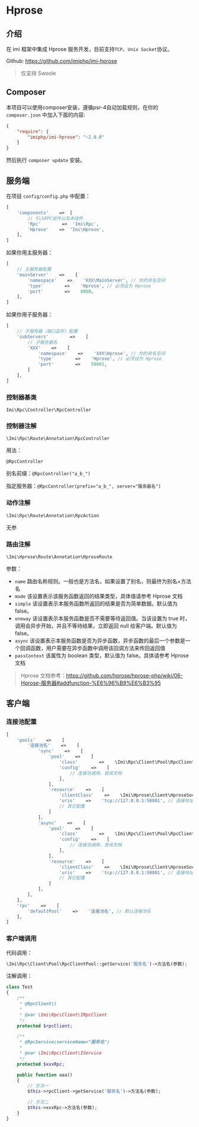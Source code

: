 # Hprose

## 介绍

在 imi 框架中集成 Hprose 服务开发，目前支持`TCP`、`Unix Socket`协议。

Github: <https://github.com/imiphp/imi-hprose>

> 仅支持 Swoole

## Composer

本项目可以使用composer安装，遵循psr-4自动加载规则，在你的 `composer.json` 中加入下面的内容:

```json
{
    "require": {
        "imiphp/imi-hprose": "~2.0.0"
    }
}
```

然后执行 `composer update` 安装。

## 服务端

在项目 `config/config.php` 中配置：

```php
[
    'components'    =>  [
        // 引入RPC组件以及本组件
        'Rpc'        =>  'Imi\Rpc',
        'Hprose'    =>  'Imi\Hprose',
    ],
]
```

如果你用主服务器：

```php
[
    // 主服务器配置
    'mainServer'    =>    [
        'namespace'    =>    'XXX\MainServer', // 你的命名空间
        'type'        =>    'Hprose', // 必须设为 Hprose
        'port'        =>    8080,
    ],
]
```

如果你用子服务器：

```php
[
    // 子服务器（端口监听）配置
    'subServers'        =>    [
        // 子服务器名
        'XXX'    =>    [
            'namespace'    =>    'XXX\Hprose', // 你的命名空间
            'type'        =>    'Hprose', // 必须设为 Hprose
            'port'        =>    50001,
        ]
    ],
]
```

### 控制器基类

`Imi\Rpc\Controller\RpcController`

### 控制器注解

`\Imi\Rpc\Route\Annotation\RpcController`

用法：

`@RpcController`

别名前缀：`@RpcController("a_b_")`

指定服务器：`@RpcController(prefix="a_b_", server="服务器名")`

### 动作注解

`\Imi\Rpc\Route\Annotation\RpcAction`

无参

### 路由注解

`\Imi\Hprose\Route\Annotation\HproseRoute`

参数：

- `name` 路由名称规则。一般也是方法名，如果设置了别名，则最终为别名+方法名
- `mode` 该设置表示该服务函数返回的结果类型，具体值请参考 Hprose 文档
- `simple` 该设置表示本服务函数所返回的结果是否为简单数据。默认值为 false。
- `oneway` 该设置表示本服务函数是否不需要等待返回值。当该设置为 true 时，调用会异步开始，并且不等待结果，立即返回 null 给客户端。默认值为 false。
- `async` 该设置表示本服务函数是否为异步函数，异步函数的最后一个参数是一个回调函数，用户需要在异步函数中调用该回调方法来传回返回值
- `passContext` 该属性为 boolean 类型，默认值为 false。具体请参考 Hprose 文档

> Hprose 文档参考：<https://github.com/hprose/hprose-php/wiki/06-Hprose-服务器#addfunction-%E6%96%B9%E6%B3%95>

## 客户端

### 连接池配置

```php
[
    'pools'    =>    [
        '连接池名'    =>    [
            'sync'    =>    [
                'pool'    =>    [
                    'class'        =>    \Imi\Rpc\Client\Pool\RpcClientSyncPool::class,
                    'config'    =>    [
                        // 连接池通用，查阅文档
                    ],
                ],
                'resource'    =>    [
                    'clientClass'    =>    \Imi\Hprose\Client\HproseSocketClient::class,
                    'uris'    =>    'tcp://127.0.0.1:50001', // 连接地址
                    // 其它配置
                ]
            ],
            'async'    =>    [
                'pool'    =>    [
                    'class'        =>    \Imi\Rpc\Client\Pool\RpcClientCoroutinePool::class,
                    'config'    =>    [
                        // 连接池通用，查阅文档
                    ],
                ],
                'resource'    =>    [
                    'clientClass'    =>    \Imi\Hprose\Client\HproseSocketClient::class,
                    'uris'    =>    'tcp://127.0.0.1:50001', // 连接地址
                    // 其它配置
                ]
            ],
        ],
    ],
    'rpc'    =>    [
        'defaultPool'    =>    '连接池名', // 默认连接池名
    ],
]
```

### 客户端调用

代码调用：

```php
\Imi\Rpc\Client\Pool\RpcClientPool::getService('服务名')->方法名(参数);
```

注解调用：

```php
class Test
{
    /**
     * @RpcClient()
     *
     * @var \Imi\Rpc\Client\IRpcClient
     */
    protected $rpcClient;

    /**
     * @RpcService(serviceName="服务名")
     *
     * @var \Imi\Rpc\Client\IService
     */
    protected $xxxRpc;

    public function aaa()
    {
        // 方法一
        $this->rpcClient->getService('服务名')->方法名(参数);

        // 方法二
        $this->xxxRpc->方法名(参数);
    }
}
```
